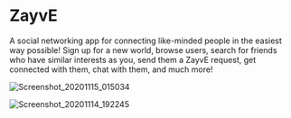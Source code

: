 # ZayvE
A social networking app for connecting like-minded people in the easiest way possible! Sign up for a new world, browse users, search for friends who have similar interests as you, send them a ZayvE request, get connected with them, chat with them, and much more!


![Screenshot_20201115_015034](https://user-images.githubusercontent.com/59323913/99179623-12d13980-26e5-11eb-9e83-da69769df8f8.png)



![Screenshot_20201114_192245](https://user-images.githubusercontent.com/59323913/99160798-9f153980-26b0-11eb-9130-de0c0237b9a6.png)

